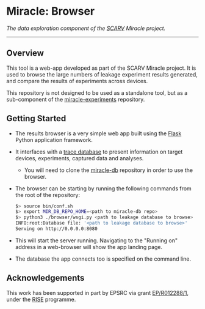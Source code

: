 
# Miracle: Browser

*The data exploration component of the 
[SCARV](https://github.com/scarv) Miracle project.*

---

## Overview

This tool is a web-app developed as part of the SCARV Miracle project.
It is used to browse the large numbers of leakage experiment results
generated, and compare the results of experiments across devices.

This repository is not designed to be used as a standalone tool, but
as a sub-component of the
[miracle-experiments](https://github.com/scarv/miracle-experiments)
repository.

## Getting Started

- The results browser is a very simple web app built using the
  [Flask](https://flask.palletsprojects.com/en/1.1.x/)
  Python application framework.

- It interfaces with a 
  [trace database](https://github.com/scarv/miracle-db) to present
  information on target devices, experiments, captured data
  and analyses.

  - You will need to clone the 
    [miracle-db](https://github.com/scarv/miracle-db)
    repository in order to use the browser.

- The browser can be starting by running the following commands
  from the root of the repository:

  ```sh
  $> source bin/conf.sh
  $> export MIR_DB_REPO_HOME=<path to miracle-db repo>
  $> python3 ./browser/wsgi.py <path to leakage database to browse>
  INFO:root:Database file: '<path to leakage database to browse>'
  Serving on http://0.0.0.0:8080
  ```

- This will start the server running.
  Navigating to the "Running on" address in a web-browser will show
  the app landing page.

- The database the app connects too is specified on the command line.

## Acknowledgements

This work has been supported in part by EPSRC via grant 
[EP/R012288/1](http://gow.epsrc.ac.uk/NGBOViewGrant.aspx?GrantRef=EP/R012288/1), under the [RISE](http://www.ukrise.org) programme.

